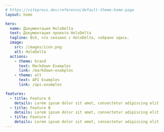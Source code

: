 ```yaml
---
# https://vitepress.dev/reference/default-theme-home-page
layout: home

hero:
  name: Документация HoloDelta
  text: Документация проекта HoloDelta
  tagline: Всё, что связано с HoloDelta, собрано здесь.
  image:
    src: /images/icon.png
    alt: HoloDelta
  actions:
    - theme: brand
      text: Markdown Examples
      link: /markdown-examples
    - theme: alt
      text: API Examples
      link: /api-examples

features:
  - title: Feature A
    details: Lorem ipsum dolor sit amet, consectetur adipiscing elit
  - title: Feature B
    details: Lorem ipsum dolor sit amet, consectetur adipiscing elit
  - title: Feature C
    details: Lorem ipsum dolor sit amet, consectetur adipiscing elit
---
```

